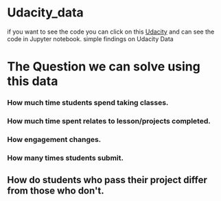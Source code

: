 # Udacity_data
if you want to see the code you can click on this <a href="https://github.com/hbaruas/Udacity_data/blob/master/Udacity_data.ipynb">Udacity</a> and can see the code in Jupyter notebook.
simple findings on Udacity Data

# The Question we can solve using this data

### How much time students spend taking classes.
### How much time spent relates to lesson/projects completed.
### How engagement changes.
### How many times students submit.
## How do students who pass their project differ from those who don't.

